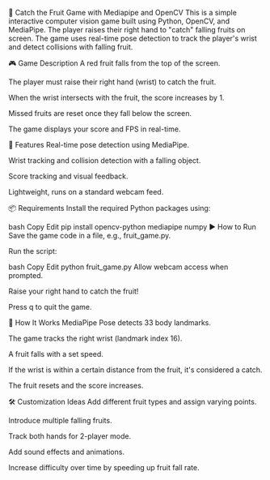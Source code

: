 🍎 Catch the Fruit Game with Mediapipe and OpenCV
This is a simple interactive computer vision game built using Python, OpenCV, and MediaPipe. The player raises their right hand to "catch" falling fruits on screen. The game uses real-time pose detection to track the player's wrist and detect collisions with falling fruit.

🎮 Game Description
A red fruit falls from the top of the screen.

The player must raise their right hand (wrist) to catch the fruit.

When the wrist intersects with the fruit, the score increases by 1.

Missed fruits are reset once they fall below the screen.

The game displays your score and FPS in real-time.

🧠 Features
Real-time pose detection using MediaPipe.

Wrist tracking and collision detection with a falling object.

Score tracking and visual feedback.

Lightweight, runs on a standard webcam feed.

📦 Requirements
Install the required Python packages using:

bash
Copy
Edit
pip install opencv-python mediapipe numpy
▶️ How to Run
Save the game code in a file, e.g., fruit_game.py.

Run the script:

bash
Copy
Edit
python fruit_game.py
Allow webcam access when prompted.

Raise your right hand to catch the fruit!

Press q to quit the game.

🧩 How It Works
MediaPipe Pose detects 33 body landmarks.

The game tracks the right wrist (landmark index 16).

A fruit falls with a set speed.

If the wrist is within a certain distance from the fruit, it's considered a catch.

The fruit resets and the score increases.



🛠️ Customization Ideas
Add different fruit types and assign varying points.

Introduce multiple falling fruits.

Track both hands for 2-player mode.

Add sound effects and animations.

Increase difficulty over time by speeding up fruit fall rate.


